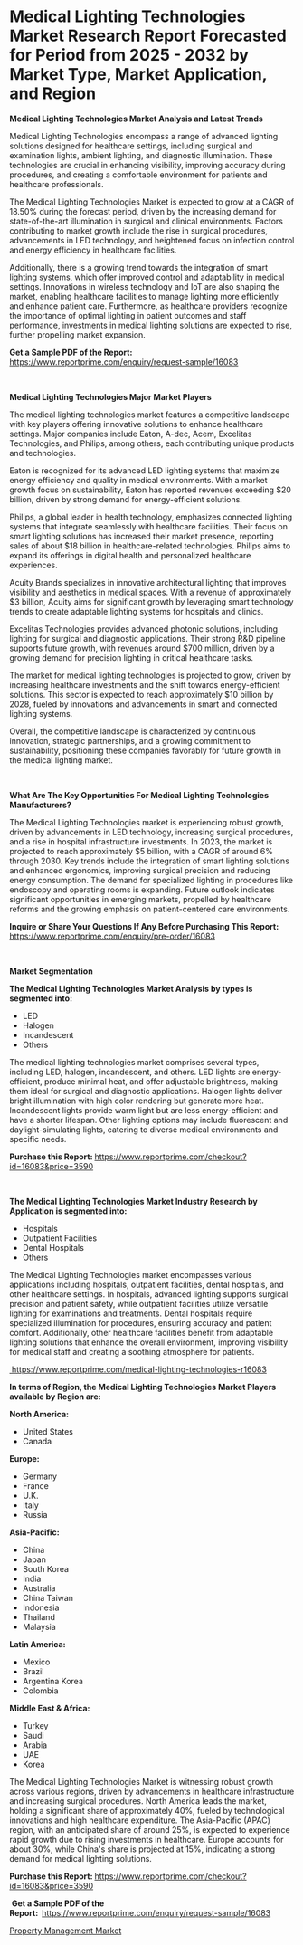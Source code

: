 <p><h1>Medical Lighting Technologies Market Research Report Forecasted for Period from 2025 -  2032 by Market Type, Market Application, and Region</h1></p><p><strong>Medical Lighting Technologies Market Analysis and Latest Trends</strong></p>
<p><p>Medical Lighting Technologies encompass a range of advanced lighting solutions designed for healthcare settings, including surgical and examination lights, ambient lighting, and diagnostic illumination. These technologies are crucial in enhancing visibility, improving accuracy during procedures, and creating a comfortable environment for patients and healthcare professionals.</p><p>The Medical Lighting Technologies Market is expected to grow at a CAGR of 18.50% during the forecast period, driven by the increasing demand for state-of-the-art illumination in surgical and clinical environments. Factors contributing to market growth include the rise in surgical procedures, advancements in LED technology, and heightened focus on infection control and energy efficiency in healthcare facilities. </p><p>Additionally, there is a growing trend towards the integration of smart lighting systems, which offer improved control and adaptability in medical settings. Innovations in wireless technology and IoT are also shaping the market, enabling healthcare facilities to manage lighting more efficiently and enhance patient care. Furthermore, as healthcare providers recognize the importance of optimal lighting in patient outcomes and staff performance, investments in medical lighting solutions are expected to rise, further propelling market expansion.</p></p>
<p><strong>Get a Sample PDF of the Report:&nbsp;</strong> <a href="https://www.reportprime.com/enquiry/request-sample/16083?utm_campaign=3148&utm_medium=2&utm_source=Github&utm_content=ia&utm_term=20032025&utm_id=medical-lighting-technologies">https://www.reportprime.com/enquiry/request-sample/16083</a></p>
<p>&nbsp;</p>
<p><strong>Medical Lighting Technologies Major Market Players</strong></p>
<p><p>The medical lighting technologies market features a competitive landscape with key players offering innovative solutions to enhance healthcare settings. Major companies include Eaton, A-dec, Acem, Excelitas Technologies, and Philips, among others, each contributing unique products and technologies.</p><p>Eaton is recognized for its advanced LED lighting systems that maximize energy efficiency and quality in medical environments. With a market growth focus on sustainability, Eaton has reported revenues exceeding $20 billion, driven by strong demand for energy-efficient solutions.</p><p>Philips, a global leader in health technology, emphasizes connected lighting systems that integrate seamlessly with healthcare facilities. Their focus on smart lighting solutions has increased their market presence, reporting sales of about $18 billion in healthcare-related technologies. Philips aims to expand its offerings in digital health and personalized healthcare experiences.</p><p>Acuity Brands specializes in innovative architectural lighting that improves visibility and aesthetics in medical spaces. With a revenue of approximately $3 billion, Acuity aims for significant growth by leveraging smart technology trends to create adaptable lighting systems for hospitals and clinics.</p><p>Excelitas Technologies provides advanced photonic solutions, including lighting for surgical and diagnostic applications. Their strong R&D pipeline supports future growth, with revenues around $700 million, driven by a growing demand for precision lighting in critical healthcare tasks.</p><p>The market for medical lighting technologies is projected to grow, driven by increasing healthcare investments and the shift towards energy-efficient solutions. This sector is expected to reach approximately $10 billion by 2028, fueled by innovations and advancements in smart and connected lighting systems.</p><p>Overall, the competitive landscape is characterized by continuous innovation, strategic partnerships, and a growing commitment to sustainability, positioning these companies favorably for future growth in the medical lighting market.</p></p>
<p>&nbsp;</p>
<p><strong>What Are The Key Opportunities For Medical Lighting Technologies Manufacturers?</strong></p>
<p><p>The Medical Lighting Technologies market is experiencing robust growth, driven by advancements in LED technology, increasing surgical procedures, and a rise in hospital infrastructure investments. In 2023, the market is projected to reach approximately $5 billion, with a CAGR of around 6% through 2030. Key trends include the integration of smart lighting solutions and enhanced ergonomics, improving surgical precision and reducing energy consumption. The demand for specialized lighting in procedures like endoscopy and operating rooms is expanding. Future outlook indicates significant opportunities in emerging markets, propelled by healthcare reforms and the growing emphasis on patient-centered care environments.</p></p>
<p><strong>Inquire or Share Your Questions If Any Before Purchasing This Report:</strong> <a href="https://www.reportprime.com/enquiry/pre-order/16083?utm_campaign=3148&utm_medium=2&utm_source=Github&utm_content=ia&utm_term=20032025&utm_id=medical-lighting-technologies">https://www.reportprime.com/enquiry/pre-order/16083</a></p>
<p>&nbsp;</p>
<p><strong>Market Segmentation</strong></p>
<p><strong>The Medical Lighting Technologies Market Analysis by types is segmented into:</strong></p>
<p><ul><li>LED</li><li>Halogen</li><li>Incandescent</li><li>Others</li></ul></p>
<p><p>The medical lighting technologies market comprises several types, including LED, halogen, incandescent, and others. LED lights are energy-efficient, produce minimal heat, and offer adjustable brightness, making them ideal for surgical and diagnostic applications. Halogen lights deliver bright illumination with high color rendering but generate more heat. Incandescent lights provide warm light but are less energy-efficient and have a shorter lifespan. Other lighting options may include fluorescent and daylight-simulating lights, catering to diverse medical environments and specific needs.</p></p>
<p><strong>Purchase this Report:&nbsp;</strong><a href="https://www.reportprime.com/checkout?id=16083&price=3590&utm_campaign=3148&utm_medium=2&utm_source=Github&utm_content=ia&utm_term=20032025&utm_id=medical-lighting-technologies">https://www.reportprime.com/checkout?id=16083&price=3590</a></p>
<p>&nbsp;</p>
<p><strong>The Medical Lighting Technologies Market Industry Research by Application is segmented into:</strong></p>
<p><ul><li>Hospitals</li><li>Outpatient Facilities</li><li>Dental Hospitals</li><li>Others</li></ul></p>
<p><p>The Medical Lighting Technologies market encompasses various applications including hospitals, outpatient facilities, dental hospitals, and other healthcare settings. In hospitals, advanced lighting supports surgical precision and patient safety, while outpatient facilities utilize versatile lighting for examinations and treatments. Dental hospitals require specialized illumination for procedures, ensuring accuracy and patient comfort. Additionally, other healthcare facilities benefit from adaptable lighting solutions that enhance the overall environment, improving visibility for medical staff and creating a soothing atmosphere for patients.</p></p>
<p><a href="https://www.reportprime.com/medical-lighting-technologies-r16083?utm_campaign=3148&utm_medium=2&utm_source=Github&utm_content=ia&utm_term=20032025&utm_id=medical-lighting-technologies">&nbsp;https://www.reportprime.com/medical-lighting-technologies-r16083</a></p>
<p><strong>In terms of Region, the Medical Lighting Technologies Market Players available by Region are:</strong></p>
<p>
    <p> <strong> North America: </strong>
        <ul>
            <li>United States</li>
            <li>Canada</li>
        </ul>
        </p> 
    <p> <strong> Europe: </strong>
        <ul>
            <li>Germany</li>
            <li>France</li>
            <li>U.K.</li>
            <li>Italy</li>
            <li>Russia</li>
        </ul>
        </p> 
    <p> <strong> Asia-Pacific: </strong>
        <ul>
            <li>China</li>
            <li>Japan</li>
            <li>South Korea</li>
            <li>India</li>
            <li>Australia</li>
            <li>China Taiwan</li>
            <li>Indonesia</li>
            <li>Thailand</li>
            <li>Malaysia</li>
        </ul>
        </p> 
    <p> <strong> Latin America: </strong>
        <ul>
            <li>Mexico</li>
            <li>Brazil</li>
            <li>Argentina Korea</li>
            <li>Colombia</li>
        </ul>
        </p> 
    <p> <strong> Middle East & Africa: </strong>
        <ul>
            <li>Turkey</li>
            <li>Saudi</li>
            <li>Arabia</li>
            <li>UAE</li>
            <li>Korea</li>
        </ul>
    </p>
    </p>
<p><p>The Medical Lighting Technologies Market is witnessing robust growth across various regions, driven by advancements in healthcare infrastructure and increasing surgical procedures. North America leads the market, holding a significant share of approximately 40%, fueled by technological innovations and high healthcare expenditure. The Asia-Pacific (APAC) region, with an anticipated share of around 25%, is expected to experience rapid growth due to rising investments in healthcare. Europe accounts for about 30%, while China's share is projected at 15%, indicating a strong demand for medical lighting solutions.</p></p>
<p><strong>Purchase this Report: </strong><a href="https://www.reportprime.com/checkout?id=16083&price=3590&utm_campaign=3148&utm_medium=2&utm_source=Github&utm_content=ia&utm_term=20032025&utm_id=medical-lighting-technologies">https://www.reportprime.com/checkout?id=16083&price=3590</a></p>
<p>&nbsp;<strong>Get a Sample PDF of the Report:&nbsp;&nbsp;</strong><a href="https://www.reportprime.com/enquiry/request-sample/16083?utm_campaign=3148&utm_medium=2&utm_source=Github&utm_content=ia&utm_term=20032025&utm_id=medical-lighting-technologies">https://www.reportprime.com/enquiry/request-sample/16083</a></p>
<p><strong></strong></p>
<p><p><a href="https://github.com/pomasifilo/Market-Research-Report-List-1/blob/main/property-management-market.md?utm_campaign=3148&utm_medium=2&utm_source=Github&utm_content=ia&utm_term=20032025&utm_id=medical-lighting-technologies">Property Management Market</a></p></p>